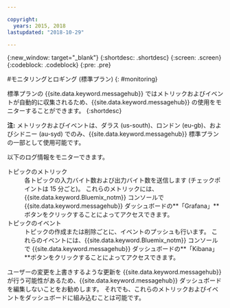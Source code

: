 ```yaml
---

copyright:
  years: 2015, 2018
lastupdated: "2018-10-29"

---
```


{:new_window: target="_blank"}
{:shortdesc: .shortdesc}
{:screen: .screen}
{:codeblock: .codeblock}
{:pre: .pre}


#モニタリングとロギング (標準プラン)
{: #monitoring}

標準プランの {{site.data.keyword.messagehub}} ではメトリックおよびイベントが自動的に収集されるため、{{site.data.keyword.messagehub}} の使用をモニターすることができます。
{:shortdesc}

**注:** メトリックおよびイベントは、ダラス (us-south)、ロンドン (eu-gb)、およびシドニー (au-syd) でのみ、{{site.data.keyword.messagehub}} 標準プランの一部として使用可能です。 


以下のログ情報をモニターできます。

<dl>
<dt>トピックのメトリック</dt>
<dd>各トピックの入力バイト数および出力バイト数を送信します (チェックポイントは 15 分ごと)。 これらのメトリックには、{{site.data.keyword.Bluemix_notm}} コンソールで {{site.data.keyword.messagehub}} ダッシュボードの**「Grafana」**ボタンをクリックすることによってアクセスできます。
</dd>
<dt>トピックのイベント</dt>
<dd>トピックの作成または削除ごとに、イベントのプッシュも行います。 これらのイベントには、{{site.data.keyword.Bluemix_notm}} コンソールで {{site.data.keyword.messagehub}} ダッシュボードの**「Kibana」**ボタンをクリックすることによってアクセスできます。</dd>
</dl>


ユーザーの変更を上書きするような更新を {{site.data.keyword.messagehub}} が行う可能性があるため、{{site.data.keyword.messagehub}} ダッシュボードを編集しないことをお勧めします。 それでも、これらのメトリックおよびイベントをダッシュボードに組み込むことは可能です。



